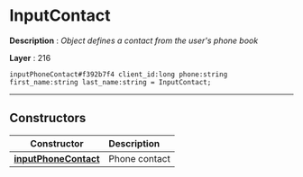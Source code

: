 # InputContact

**Description** : *Object defines a contact from the user&#039;s phone book*

**Layer** : 216

```tl
inputPhoneContact#f392b7f4 client_id:long phone:string first_name:string last_name:string = InputContact;
```

---

## Constructors

| Constructor | Description |
| :---: | :--- |
| [**inputPhoneContact**](constructor/inputPhoneContact) | Phone contact |